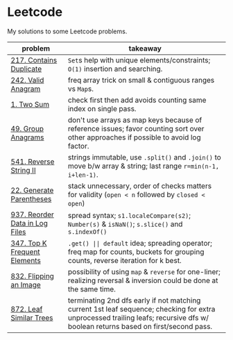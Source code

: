 # Leetcode

My solutions to some Leetcode problems.

| **problem**                                                        | **takeaway**                                                                                                                                                                     |
| ------------------------------------------------------------------ | -------------------------------------------------------------------------------------------------------------------------------------------------------------------------------- |
| [217. Contains Duplicate](217_contains-duplicate.md)               | `Set`s help with unique elements/constraints; `O(1)` insertion and searching.                                                                                                    |
| [242. Valid Anagram](242_valid-anagram.md)                         | freq array trick on small & contiguous ranges vs `Map`s.                                                                                                                         |
| [1. Two Sum](1_two-sum.md)                                         | check first then add avoids counting same index on single pass.                                                                                                                  |
| [49. Group Anagrams](49_group-anagrams.md)                         | don't use arrays as map keys because of reference issues; favor counting sort over other approaches if possible to avoid log factor.                                             |
| [541. Reverse String II](541_reverse-string-ii.md)                 | strings immutable, use `.split()` and `.join()` to move b/w array & string; last range `r=min(n-1, i+len-1)`.                                                                    |
| [22. Generate Parentheses](22_generate-parentheses.md)             | stack unnecessary, order of checks matters for validity (`open < n` followed by `closed < open`)                                                                                 |
| [937. Reorder Data in Log Files](937_reorder-data-in-log-files.md) | spread syntax; `s1.localeCompare(s2)`; `Number(s)` & `isNaN()`; `s.slice()` and `s.indexOf()`                                                                                    |
| [347. Top K Frequent Elements](347_top-k-frequent-elements.md)     | `.get() \|\| default` idea; spreading operator; freq map for counts, buckets for grouping counts, reverse iteration for k best.                                                  |
| [832. Flipping an Image](832_flipping-an-image.md)                 | possibility of using `map` & `reverse` for one-liner; realizing reversal & inversion could be done at the same time.                                                             |
| [872. Leaf Similar Trees](872_leaf-similar-trees.md)               | terminating 2nd dfs early if not matching current 1st leaf sequence; checking for extra unprocessed trailing leafs; recursive dfs w/ boolean returns based on first/second pass. |
